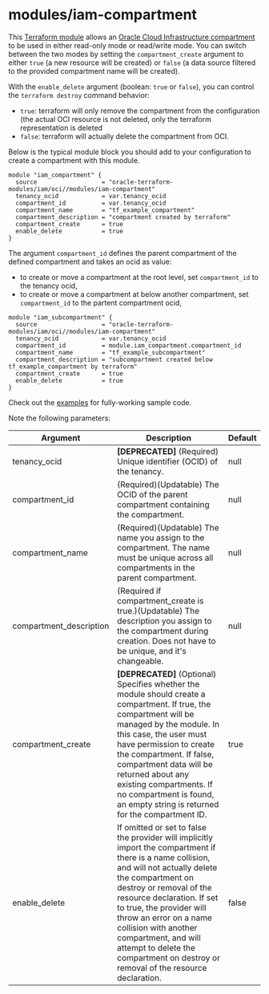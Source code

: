 # modules/iam-compartment

This [Terraform module](https://www.terraform.io/docs/modules/index.html) allows an [Oracle Cloud Infrastructure  compartment](https://docs.cloud.oracle.com/iaas/Content/Identity/Tasks/managingcompartments.htm) to be used in either read-only mode or read/write mode. You can switch between the two modes by setting the `compartment_create` argument to either `true` (a new resource will be created) or `false` (a data source filtered to the provided compartment name will be created).

With the `enable_delete` argument (boolean: `true` or `false`), you can control the `terraform destroy` command behavior:

- `true`: terraform will only remove the compartment from the configuration (the actual OCI resource is not deleted, only the terraform representation is deleted
- `false`: terraform will actually delete the compartment from OCI.

Below is the typical module block you should add to your configuration to create a compartment with this module.

```hcl
module "iam_compartment" {
  source                  = "oracle-terraform-modules/iam/oci//modules/iam-compartment"
  tenancy_ocid            = var.tenancy_ocid
  compartment_id          = var.tenancy_ocid
  compartment_name        = "tf_example_compartment"
  compartment_description = "compartment created by terraform"
  compartment_create      = true
  enable_delete           = true
}
```

The argument `compartment_id` defines the parent compartment of the defined compartment and takes an ocid as value:

- to create or move a compartment at the root level, set `compartment_id` to the tenancy ocid,
- to create or move a compartment at below another compartment, set `compartment_id` to the partent compartment ocid,

```hcl
module "iam_subcompartment" {
  source                  = "oracle-terraform-modules/iam/oci//modules/iam-compartment"
  tenancy_ocid            = var.tenancy_ocid
  compartment_id          = module.iam_compartment.compartment_id
  compartment_name        = "tf_example_subcompartment"
  compartment_description = "subcompartment created below tf_example_compartment by terraform"
  compartment_create      = true
  enable_delete           = true
}
```

Check out the [examples](../../examples) for fully-working sample code.

Note the following parameters:

Argument | Description | Default
--- | --- | ---
tenancy_ocid | **[DEPRECATED]** (Required) Unique identifier (OCID) of the tenancy. | null
compartment_id | (Required)(Updatable) The OCID of the parent compartment containing the compartment. | null
compartment_name | (Required)(Updatable) The name you assign to the compartment. The name must be unique across all compartments in the parent compartment. | null
compartment_description | (Required if compartment_create is true.)(Updatable) The description you assign to the compartment during creation. Does not have to be unique, and it's changeable. | null
compartment_create | **[DEPRECATED]** (Optional)  Specifies whether the module should create a compartment. If true, the compartment will be managed by the module. In this case, the user must have permission to create the compartment. If false, compartment data will be returned about any existing compartments. If no compartment is found, an empty string is returned for the compartment ID. | true
enable_delete | If omitted or set to false the provider will implicitly import the compartment if there is a name collision, and will not actually delete the compartment on destroy or removal of the resource declaration. If set to true, the provider will throw an error on a name collision with another compartment, and will attempt to delete the compartment on destroy or removal of the resource declaration. | false
